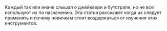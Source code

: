 Каждый так или иначе слышал о джейквери и бутстрапе, но не все используют их по назначению. Эта статья расскажет когда их следует применять и почему новичкам стоит воздержаться от изучения этих инструментов.
